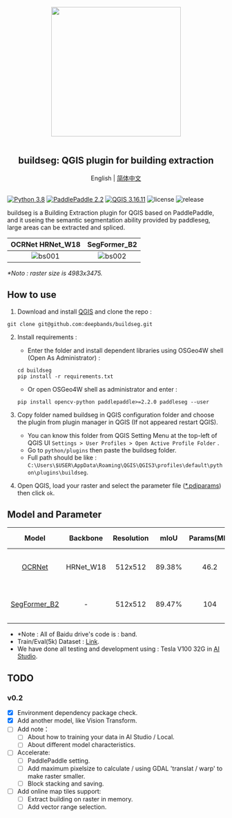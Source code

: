 <div align="center">
    <article style="display: flex; flex-direction: column; align-items: center; justify-content: center;">
        <p align="center"><img width="300" src="./docs/img/logo.png" /></p>
        <h1 style="width: 100%; text-align: center;">buildseg: QGIS plugin for building extraction</h1>
    </article>
    English | <a href="./docs/README_CN.md">简体中文</a>
</div>

<br/>

[![Python 3.8](https://img.shields.io/badge/python-3.8-yellow.svg)](https://www.python.org/downloads/release/python-380/) [![PaddlePaddle 2.2](https://img.shields.io/badge/paddlepaddle-2.2+-blue.svg)](https://www.paddlepaddle.org.cn/install/quick?docurl=/documentation/docs/en/install/pip/windows-pip_en.html) [![QGIS 3.16.11](https://img.shields.io/badge/qgis-3.16.11+-green.svg)](https://www.qgis.org/) ![license](https://img.shields.io/github/license/deepbands/buildseg) ![release](https://img.shields.io/badge/release-v0.1-red.svg)

buildseg is a Building Extraction plugin for QGIS based on PaddlePaddle, and it useing the semantic segmentation ability provided by paddleseg, large areas can be extracted and spliced.

|                       OCRNet HRNet_W18                       |                         SegFormer_B2                         |
| :----------------------------------------------------------: | :----------------------------------------------------------: |
| ![bs001](https://user-images.githubusercontent.com/71769312/145813120-b1f20a02-94da-436d-b8ec-d523bcccb720.gif) | ![bs002](https://user-images.githubusercontent.com/71769312/146371414-8c325496-d9e2-4f1e-891f-97bf3ca07716.gif) |

*\*Noto : raster size is 4983x3475.*

## How to use

1. Download and install [QGIS](https://www.qgis.org/en/site/) and clone the repo :
``` git
git clone git@github.com:deepbands/buildseg.git
```

2. Install requirements :
   - Enter the folder and install dependent libraries using OSGeo4W shell (Open As Administrator) :
   ``` shell
   cd buildseg
   pip install -r requirements.txt
   ```
   - Or open OSGeo4W shell as administrator and enter :
    ``` shell
    pip install opencv-python paddlepaddle>=2.2.0 paddleseg --user
    ```

3. Copy folder named buildseg in QGIS configuration folder and choose the plugin from plugin manager in QGIS (If not appeared restart QGIS).
   - You can know this folder from QGIS Setting Menu at the top-left of QGIS UI `Settings > User Profiles > Open Active Profile Folder` .
   - Go to `python/plugins` then paste the buildseg folder.
   - Full path should be like : `C:\Users\$USER\AppData\Roaming\QGIS\QGIS3\profiles\default\python\plugins\buildseg`.

4. Open QGIS, load your raster and select the parameter file ([*.pdiparams](https://cloud.a-boat.cn:2021/share/3xda5wmV)) then click `ok`. 

## Model and Parameter

|                    Model                    | Backbone  | Resolution |  mIoU  | Params(MB) | Inference Time(ms) |                        Static Weight                         |
| :-----------------------------------------: | :-------: | :--------: | :----: | :--------: | :----------------: | :----------------------------------------------------------: |
|     [OCRNet](./docs/network/OCRNet.md)      | HRNet_W18 |  512x512   | 89.38% |    46.2    |         /          | [Baidu drive](https://pan.baidu.com/s/1aQVc3InoUmxoGKSHCitvBw) \| [Google drive](https://drive.google.com/file/d/1LkwvAfIWf_RO4ybSAc_7yLm4hNp_sWjD/view?usp=sharing) |
| [SegFormer_B2](./docs/network/SegFormer.md) |     -     |  512x512   | 89.47% |    104     |         /          | [Baidu drive](https://pan.baidu.com/s/1QohTl65OmYOU__ESQjcAcg) \| [Google drive](https://drive.google.com/file/d/1Kihnb5yRK0-aNnD_ZHgWUmLJqMzJKq_L/view?usp=sharing) |

- \*Note : All of Baidu drive's code is : band.
- Train/Eval(5k) Dataset : [Link](https://aistudio.baidu.com/aistudio/datasetdetail/102929).
- We have done all testing and development using : Tesla V100 32G in [AI Studio](https://aistudio.baidu.com/aistudio/index).

## TODO

### v0.2

- [x] Environment dependency package check.
- [x] Add another model, like Vision Transform.
- [ ] Add note：
    - [ ] About how to training your data in AI Studio / Local.
    - [ ] About different model characteristics.
- [ ] Accelerate:
    - [ ] PaddlePaddle setting.
    - [ ] Add maximum pixelsize to calculate / using GDAL 'translat / warp' to make raster smaller.
    - [ ] Block stacking and saving.
- [ ] Add online map tiles support:
    - [ ] Extract building on raster in memory.
    - [ ] Add vector range selection.

